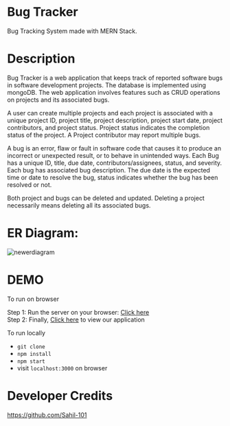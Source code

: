 # Bug Tracker

Bug Tracking System made with MERN Stack.

# Description

Bug Tracker is a web application that keeps track of reported software bugs in software development projects. The database is implemented using mongoDB. The web application involves features such as CRUD operations on projects and its associated bugs.

A user can create multiple projects and each project is associated with a unique project ID, project title, project description, project start date, project contributors, and project status. Project status indicates the completion status of the project. A Project contributor may report multiple bugs.

A bug is an error, flaw or fault in software code that causes it to produce an incorrect or unexpected result, or to behave in unintended ways. Each Bug has a unique ID, title,  due date, contributors/assignees, status, and severity. Each bug has associated bug description. The due date is the expected time or date to resolve the bug, status indicates whether the bug has been resolved or not.

Both project and bugs can be deleted and updated. Deleting a project necessarily means deleting all its associated bugs.

<!-- Steps to reproduce and additional information. -->
<!-- Projects can be filtered based on status , start date and number of bugs whereas bugs can be filtered based on bug status, severity, start date, etc. -->

# ER Diagram: 

![newerdiagram](https://user-images.githubusercontent.com/57508390/150476647-93c2353c-24dd-44d8-a761-d1ab8d29fb17.png)

# DEMO

 To run on browser 

Step 1: Run the server on your browser: <a target="_blank" href="https://bug-tracker-sever.herokuapp.com/">Click here</a> <br>
Step 2: Finally, <a target="_blank" href="https://bug-tracker-cliet.herokuapp.com/">Click here</a> to view our application

To run locally

- `git clone`
- `npm install`
- `npm start`
- visit `localhost:3000` on browser

# Developer Credits
https://github.com/Sahil-101



